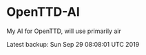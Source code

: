 # OpenTTD-AI
My AI for OpenTTD, will use primarily air

Latest backup: Sun Sep 29 08:08:01 UTC 2019

